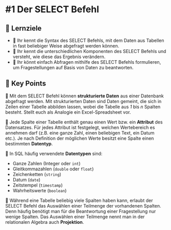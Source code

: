# \#1 Der SELECT Befehl

## 🎯 Lernziele

* 🎯 Ihr kennt die Syntax des SELECT Befehls, mit dem Daten aus Tabellen in fast beliebiger Weise abgefragt werden können.
* 🎯 Ihr kennt die unterschiedlichen Komponenten des SELECT Befehls und versteht, wie diese das Ergebnis verändern. 
* 🎯 Ihr könnt einfach Abfragen mithilfe des SELECT Befehls formulieren, um Fragestellungen auf Basis von Daten zu beantworten.

## 🔑 Key Points

🔑 Mit dem SELECT Befehl können **strukturierte Daten** aus einer Datenbank abgefragt werden. Mit strukturierten Daten sind Daten gemeint, die sich in Zeilen einer Tabelle abbilden lassen, wobei die Tabelle aus _1_ bis _n_ Spalten besteht. Stellt euch als Analogie ein Excel-Spreadsheet vor.

🔑 Jede Spalte einer Tabelle enthält genau einen Wert bzw. ein **Attribut** des Datensatzes. Für jedes Attribut ist festgelegt, welchen Wertebereich es annehmen darf \(z.B. eine ganze Zahl, einen beliebigen Text, ein Datum etc.\). Je nach Definition der möglichen Werte besitzt eine Spalte einen bestimmten **Datentyp**.

🔑 In SQL häufig verwendete **Datentypen** sind:

* Ganze Zahlen \(Integer oder `int`\)
* Gleitkommazahlen \(`double` oder `float`\)
* Zeichenketten \(`string`\)
* Datum \(`date`\)
* Zeitstempel \(`timestamp`\)
* Wahrheitswerte \(`boolean`\)

🔑 Während eine Tabelle beliebig viele Spalten haben kann, erlaubt der SELECT Befehl das Auswählen einer Teilmenge der vorhandenen Spalten. Denn häufig benötigt man für die Beantwortung einer Fragestellung nur wenige Spalten. Das Auswählen einer Teilmenge nennt man in der relationalen Algebra auch **Projektion**.

## 

